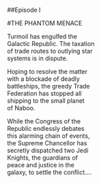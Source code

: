 ##Episode I

#THE PHANTOM MENACE

Turmoil has engulfed the  
Galactic Republic. The taxation  
of trade routes to outlying star  
systems is in dispute.  

Hoping to resolve the matter  
with a blockade of deadly  
battleships, the greedy Trade  
Federation has stopped all  
shipping to the small planet  
of Naboo.  

While the Congress of the  
Republic endlessly debates  
this alarming chain of events,  
the Supreme Chancellor has  
secretly dispatched two Jedi  
Knights, the guardians of  
peace and justice in the  
galaxy, to settle the conflict....  

